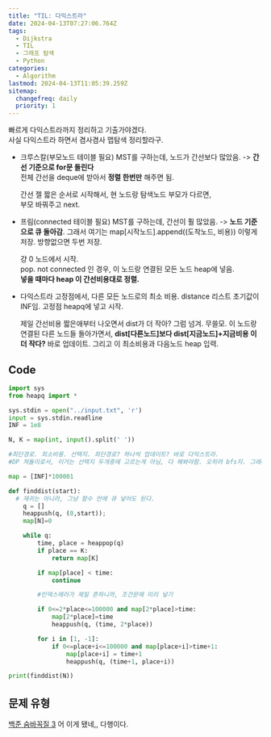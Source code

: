 ```yaml
---
title: "TIL: 다익스트라"
date: 2024-04-13T07:27:06.764Z
tags:
  - Dijkstra
  - TIL
  - 그래프 탐색
  - Python
categories:
  - Algorithm
lastmod: 2024-04-13T11:05:39.259Z
sitemap:
  changefreq: daily
  priority: 1
---
```


빠르게 다익스트라까지 정리하고 기출가야겠다.<br>
사실 다익스트라 하면서 겸사겸사 맵탐색 정리할라구.<br>

- 크루스칼(부모노드 테이블 필요)
  MST를 구하는데, 노드가 간선보다 많았음. -> **간선 기준으로 for문 돌린다**<br>
  전체 간선을 deque에 받아서 **정렬 한번만** 해주면 됨.<br>

  간선 젤 짧은 순서로 시작해서,
  현 노드랑 탐색노드 부모가 다르면,<br>
  부모 바꿔주고 next.

- 프림(connected 테이블 필요)
  MST를 구하는데, 간선이 훨 많았음. -> **노드 기준으로 큐 돌아감**. 그래서 여기는 map[시작노드].append((도착노드, 비용)) 이렇게 저장.
  방향없으면 두번 저장.

  걍 0 노드에서 시작.<br>
  pop. not connected 인 경우, 이 노드랑 연결된 모든 노드 heap에 넣음.<br>
  **넣을 때마다 heap 이 간선비용대로 정렬.**

- 다익스트라
  고정점에서, 다른 모든 노드로의 최소 비용.
  distance 리스트 초기값이 INF임.
  고정점 heapq에 넣고 시작.

  제일 간선비용 짧은애부터 나오면서 dist가 더 작아? 그럼 넘겨. 무쓸모.
  이 노드랑 연결된 다른 노드들 돌아가면서, **dist[다른노드]보다 dist[지금노드]+지금비용 이 더 작다?** 바로 업데이트.
  그리고 이 최소비용과 다음노드 heap 입력.

## Code

```py
import sys
from heapq import *

sys.stdin = open("../input.txt", 'r')
input = sys.stdin.readline
INF = 1e8

N, K = map(int, input().split(' '))

#최단경로. 최소비용. 선택지. 최단경로? 하나씩 업데이트? 바로 다익스트라.
#DP 쳐돌이로서, 이거는 선택지 두개중에 고르는게 아님, 다 해봐야함. 오히려 bfs지. 그래서 다른 답 봐도 bfs가 더 많더라.

map = [INF]*100001

def finddist(start):
  # 재귀는 아니라, 그냥 함수 안에 큐 넣어도 된다.
    q = []
    heappush(q, (0,start));
    map[N]=0

    while q:
        time, place = heappop(q)
        if place == K:
            return map[K]

        if map[place] < time:
            continue

        #인덱스에러가 제일 흔하니까, 조건문에 미리 넣기

        if 0<=2*place<=100000 and map[2*place]>time:
            map[2*place]=time
            heappush(q, (time, 2*place))

        for i in [1, -1]:
            if 0<=place+i<=100000 and map[place+i]>time+1:
                map[place+i] = time+1
                heappush(q, (time+1, place+i))

print(finddist(N))
```

## 문제 유형

[백준 숨바꼭질 3](https://www.acmicpc.net/problem/13549)
어 이게 됐네,, 다행이다.

